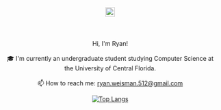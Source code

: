 <h5 align="center">
  <a href="https://www.linkedin.com/in/ryanweisman/" title="LinkedIn Profile"><img width="22" src='https://cdn.jsdelivr.net/gh/devicons/devicon/icons/linkedin/linkedin-original.svg'></a>
</h5>
<br>
<p align="center">
  Hi, I'm Ryan!
  <br>
  <br>
  🎓 I'm currently an undergraduate student studying Computer Science at the University of Central Florida.
  <br>
  <br>
  📫 How to reach me: <a href="mailto: ryan.weisman.512@gmail.com">ryan.weisman.512@gmail.com</a>
</p>

<p align="center">
  <a href="https://github.com/anuraghazra/github-readme-stats">
    <img src="https://github-readme-stats.vercel.app/api/top-langs/?username=Ryan-W31&layout=donut&langs_count=7&title_color=087099&text_color=087099&bg_color=27272a&hide=scss,css,php,dart" alt="Top Langs">
  </a>
</p>
